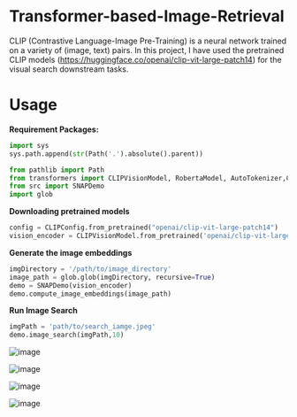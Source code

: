 # Transformer-based-Image-Retrieval

CLIP (Contrastive Language-Image Pre-Training) is a neural network trained on a variety of (image, text) pairs. In this project, I have used the pretrained CLIP models (https://huggingface.co/openai/clip-vit-large-patch14) for the visual search downstream tasks. 

# Usage 

**Requirement Packages:**
```python
import sys
sys.path.append(str(Path('.').absolute().parent))

from pathlib import Path
from transformers import CLIPVisionModel, RobertaModel, AutoTokenizer,CLIPConfig
from src import SNAPDemo
import glob

```

**Downloading pretrained models**

```python
config = CLIPConfig.from_pretrained("openai/clip-vit-large-patch14")
vision_encoder = CLIPVisionModel.from_pretrained('openai/clip-vit-large-patch14', config=config.vision_config)
```
**Generate the image embeddings**
```python
imgDirectory = '/path/to/image_directory'
image_path = glob.glob(imgDirectory, recursive=True)
demo = SNAPDemo(vision_encoder)
demo.compute_image_embeddings(image_path)

```
**Run Image Search**
```python
imgPath = 'path/to/search_iamge.jpeg'
demo.image_search(imgPath,10)
```
![image](https://user-images.githubusercontent.com/41056415/163726743-bdcdb191-9c11-4258-8a3d-93e51d81ace3.png)

![image](https://user-images.githubusercontent.com/41056415/163727541-a298ee65-29dd-4d81-89c1-62f017be9309.png)

![image](https://user-images.githubusercontent.com/41056415/163727595-de74f6f5-9cdd-45b8-9a03-e0a0c0b18dc2.png)

![image](https://user-images.githubusercontent.com/41056415/163727720-ca493aa8-cbe5-4adc-8e96-eb20877a0be3.png)
